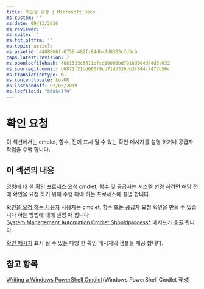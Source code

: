 ```yaml
---
title: 확인을 요청 | Microsoft Docs
ms.custom: ''
ms.date: 09/13/2016
ms.reviewer: ''
ms.suite: ''
ms.tgt_pltfrm: ''
ms.topic: article
ms.assetid: 4468066f-6759-402f-84db-0d8303cfd5cb
caps.latest.revision: 7
ms.openlocfilehash: 4081333c6411bfcd10005bd7018d004d44d5a932
ms.sourcegitcommit: b6871f21bd666f9cd71dd336bb3f844cf472b56c
ms.translationtype: MT
ms.contentlocale: ko-KR
ms.lasthandoff: 02/03/2019
ms.locfileid: "56854379"
---
```

# <a name="requesting-confirmation"></a>확인 요청

이 섹션에서는 cmdlet, 함수, 전에 표시 될 수 있는 확인 메시지를 설명 하거나 공급자 작업을 수행 합니다.

## <a name="in-this-section"></a>이 섹션의 내용

[명령에 대 한 확인 프로세스 요청](./requesting-confirmation-from-cmdlets.md) cmdlet, 함수 및 공급자는 시스템 변경 하려면 해당 전에 확인을 요청 하기 위해 수행 해야 하는 프로세스에 설명 합니다.

[확인을 요청 하는 사용자](./users-requesting-confirmation.md) 사용자는 cmdlet, 함수 또는 공급자 요청 확인을 만들 수 있습니다 하는 방법에 대해 설명 때 합니다 [System.Management.Automation.Cmdlet.Shouldprocess*](/dotnet/api/System.Management.Automation.Cmdlet.ShouldProcess) 메서드가 호출 됩니다.

[확인 메시지](./confirmation-messages.md) 표시 될 수 있는 다양 한 확인 메시지의 샘플을 제공 합니다.

## <a name="see-also"></a>참고 항목

[Writing a Windows PowerShell Cmdlet](./writing-a-windows-powershell-cmdlet.md)(Windows PowerShell Cmdlet 작성)

